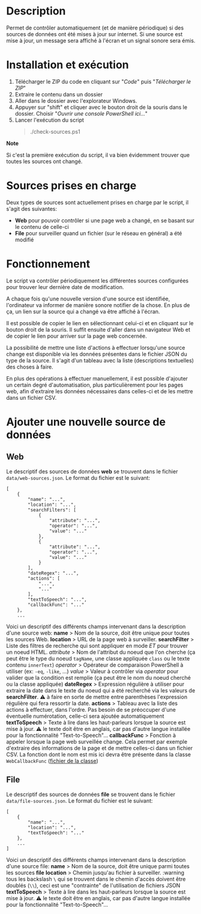 # Description
Permet de contrôler automatiquement (et de manière périodique) si des sources de données ont été mises à jour sur internet.
Si une source est mise à jour, un message sera affiché à l'écran et un signal sonore sera émis.

# Installation et exécution
1. Télécharger le ZIP du code en cliquant sur "*Code*" puis "*Télécharger le ZIP*"
1. Extraire le contenu dans un dossier
1. Aller dans le dossier avec l'explorateur Windows.
1. Appuyer sur "shift" et cliquer avec le bouton droit de la souris dans le dossier. Choisir "*Ouvrir une console PowerShell ici...*"
1. Lancer l'exécution du script
   > ./check-sources.ps1

**Note**

Si c'est la première exécution du script, il va bien évidemment trouver que toutes les sources ont changé.

# Sources prises en charge
Deux types de sources sont actuellement prises en charge par le script, il s'agit des suivantes:
- **Web** pour pouvoir contrôler si une page web a changé, en se basant sur le contenu de celle-ci
- **File** pour surveiller quand un fichier (sur le réseau en général) a été modifié

# Fonctionnement 
Le script va contrôler périodiquement les différentes sources configurées pour trouver leur dernière date de modification. 

A chaque fois qu'une nouvelle version d'une source est identifiée, l'ordinateur va informer de manière sonore notifier de la chose. En plus de ça, un lien sur la source qui a changé va être affiché à l'écran.

Il est possible de copier le lien en sélectionnant celui-ci et en cliquant sur le bouton droit de la souris. Il suffit ensuite d'aller dans un navigateur Web et de copier le lien pour arriver sur la page web concernée.

La possibilité de mettre une liste d'actions à effectuer lorsqu'une source change est disponible via les données présentes dans le fichier JSON du type de la source. Il s'agit d'un tableau avec la liste (descriptions textuelles) des choses à faire.

En plus des opérations à effectuer manuellement, il est possible d'ajouter un certain degré d'automatisation, plus particulièrement pour les pages web, afin d'extraire les données nécessaires dans celles-ci et de les mettre dans un fichier CSV.


# Ajouter une nouvelle source de données

## Web
Le descriptif des sources de données **web** se trouvent dans le fichier `data/web-sources.json`. Le format du fichier est le suivant:
```
[
    {
        "name": "...",
        "location": "...",
        "searchFilters": [
            {
                "attribute": "...",
                "operator": "...",
                "value": "..."
            },
            {
                "attribute": "...",
                "operator": "...",
                "value": "..."
            }
        ],
        "dateRegex": "...",
        "actions": [
            "...",
            "..."
        ],
        "textToSpeech": "...",
        "callbackFunc": "..."
    },
    ...
```
Voici un descriptif des différents champs intervenant dans la description d'une source web:
**name** > Nom de la source, doit être unique pour toutes les sources Web.
**location** > URL de la page web à surveiller.
**searchFilter** > Liste des filtres de recherche qui sont appliquer en mode *ET* pour trouver un noeud HTML. 
   *attribute* > Nom de l'attribut du noeud que l'on cherche (ça peut être le type du noeud `tagName`, une classe appliquée `class` ou le texte contenu `innerText`)
   *operator* > Opérateur de comparaison PowerShell à utiliser (ex: `-eq`, `-like`, ...)
   *value* > Valeur à contrôler via *operator* pour valider que la condition est remplie (ça peut être le nom du noeud cherché ou la classe appliquée)
**dateRegex** > Expression régulière à utiliser pour extraire la date dans le texte du noeud qui a été recherché via les valeurs de **searchFilter**. :warning: à faire en sorte de mettre entre parenthèses l'expression régulière qui fera ressortir la date.
**actions** > Tableau avec la liste des actions à effectuer, dans l'ordre. Pas besoin de se préoccuper d'une éventuelle numérotation, celle-ci sera ajoutée automatiquement
**textToSpeech** > Texte à lire dans les haut-parleurs lorsque la source est mise à jour. :warning: le texte doit être en anglais, car pas d'autre langue installée pour la fonctionnalité "Text-to-Speech"... 
**callbackFunc** > Fonction à appeler lorsque la page web surveillée change. Cela permet par exemple d'extraire des informations de la page et de mettre celles-ci dans un fichier CSV. La fonction dont le nom est mis ici devra être présente dans la classe `WebCallbackFunc` ([fichier de la classe](https://github.com/LuluTchab/PCRRens/blob/main/include/CallbackFunc.inc.ps1))

## File
Le descriptif des sources de données **file** se trouvent dans le fichier `data/file-sources.json`. Le format du fichier est le suivant:
```
[
    {
        "name": "...",
        "location": "...",
        "textToSpeech": "..."
    },
    ...
]
```
Voici un descriptif des différents champs intervenant dans la description d'une source file:
**name** > Nom de la source, doit être unique parmi toutes les sources **file**
**location** > Chemin jusqu'au fichier à surveiller. :warning tous les backslash `\` qui se trouvent dans le chemin d'accès doivent être doublés (`\\`), ceci est une "contrainte" de l'utilisation de fichiers JSON
**textToSpeech** > Texte à lire dans les haut-parleurs lorsque la source est mise à jour. :warning: le texte doit être en anglais, car pas d'autre langue installée pour la fonctionnalité "Text-to-Speech"... 
